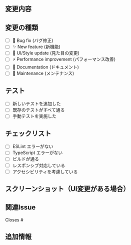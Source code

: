 ## 変更内容

<!-- このPRで何を変更したかを簡潔に記述 -->

## 変更の種類

- [ ] 🐛 Bug fix (バグ修正)
- [ ] ✨ New feature (新機能)
- [ ] 💄 UI/Style update (見た目の変更)
- [ ] ⚡ Performance improvement (パフォーマンス改善)
- [ ] 📝 Documentation (ドキュメント)
- [ ] 🔧 Maintenance (メンテナンス)

## テスト

- [ ] 新しいテストを追加した
- [ ] 既存のテストがすべて通る
- [ ] 手動テストを実施した

## チェックリスト

- [ ] ESLint エラーがない
- [ ] TypeScript エラーがない
- [ ] ビルドが通る
- [ ] レスポンシブ対応している
- [ ] アクセシビリティを考慮している

## スクリーンショット（UI変更がある場合）

<!-- Before/After のスクリーンショットを添付 -->

## 関連Issue

<!-- 関連するIssueがあれば記載 -->

Closes #

## 追加情報

<!-- その他、レビュワーが知っておくべき情報があれば記載 -->
